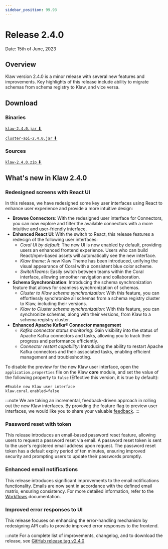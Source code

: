 ```yaml
---
sidebar_position: 99.93
---
```


# Release 2.4.0

Date: 15th of June, 2023

## Overview

Klaw version 2.4.0 is a minor release with several new features and
improvements. Key highlights of this release include ability to migrate
schemas from schema registry to Klaw, and vice versa.

## Download

### Binaries

[`klaw-2.4.0.jar` ⬇︎](https://github.com/Aiven-Open/klaw/releases/download/v2.4.0/klaw-2.4.0.jar)

[`cluster-api-2.4.0.jar` ⬇](https://github.com/Aiven-Open/klaw/releases/download/v2.4.0/cluster-api-2.4.0.jar)

### Sources

[`klaw-2.4.0.zip` ⬇](https://github.com/Aiven-Open/klaw/archive/refs/tags/v2.4.0.zip)

## What's new in Klaw 2.4.0

### Redesigned screens with React UI

In this release, we have redesigned some key user interfaces using React
to enhance user experience and provide a more intuitive design:

- **Browse Connectors**: With the redesigned user interface for
  Connectors, you can now explore and filter the available connectors
  with a more intuitive and user-friendly interface.
- **Enhanced React UI**: With the switch to React, this release
  features a redesign of the following user interfaces:
  - _Coral UI by default_: The new UI is now enabled by default,
    providing users an enhanced frontend experience. Users who can
    build React/npm-based assets will automatically see the new
    interface.
  - _Klaw theme_: A new Klaw Theme has been introduced, unifying the
    visual appearance of Coral with a consistent blue color scheme.
  - _SwitchTeams_: Easily switch between teams within the Coral
    interface, allowing smoother navigation and collaboration.
- **Schema Synchronization**: Introducing the schema synchronization
  feature that allows for seamless synchronization of schemas.
  - _Cluster to Klaw schema synchronization_: With this feature, you
    can effortlessly synchronize all schemas from a schema registry
    cluster to Klaw, including their versions.
  - _Klaw to Cluster schema synchronization_: With this feature, you
    can synchronize schemas, along with their versions, from Klaw to
    a schema registry cluster.
- **Enhanced Apache Kafka® Connector management**
  - _Kafka connector status monitoring_: Gain visibility into the
    status of Apache Kafka connectors and tasks, allowing you to track
    their progress and performance efficiently.
  - _Connector restart capability_: Introducing the ability to
    restart Apache Kafka connectors and their associated tasks, enabling
    efficient management and troubleshooting.

To disable the preview for the new Klaw user interface, open the
`application.properties` file on the Klaw **core** module, and set the
value of the following property to `false` (Effective this version, it
is true by default):

    #Enable new Klaw user interface
    klaw.coral.enabled=false

:::note
We are taking an incremental, feedback-driven approach in rolling out
the new Klaw interfaces. By providing the feature flag to preview user
interfaces, we would like you to share your valuable
[feedback](https://github.com/aiven/klaw/issues/new?assignees=&labels=&template=03_feature.md).
:::

### Password reset with token

This release introduces an email-based password reset feature, allowing
users to request a password reset via email. A password reset token is
sent to the user's registered email address upon request. The password
reset token has a default expiry period of ten minutes, ensuring
improved security and prompting users to update their passwords promptly.

### Enhanced email notifications

This release introduces significant improvements to the email
notifications functionality. Emails are now sent in accordance with the
defined email matrix, ensuring consistency. For more detailed
information, refer to the [Workflows](../../docs/workflows/index.md#approval-process) documentation.

### Improved error responses to UI

This release focuses on enhancing the error-handling mechanism by
redesigning API calls to provide improved error responses to the
frontend.

:::note
For a complete list of improvements, changelog, and to download the
release, see [GitHub release tag v2.4.0](https://github.com/Aiven-Open/klaw/releases/tag/v2.4.0)
